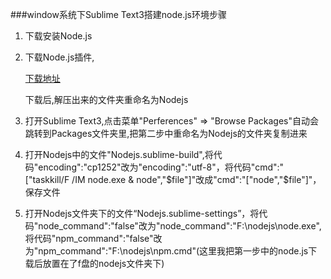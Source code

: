 ###window系统下Sublime Text3搭建node.js环境步骤
1. 下载安装Node.js
2. 下载Node.js插件,

	[下载地址](https://github.com/tanepiper/SublimeText-Nodejs)
	
	下载后,解压出来的文件夹重命名为Nodejs

3. 打开Sublime Text3,点击菜单"Perferences" => "Browse Packages"自动会跳转到Packages文件夹里,把第二步中重命名为Nodejs的文件夹复制进来
4. 打开Nodejs中的文件"Nodejs.sublime-build",将代码"encoding":"cp1252"改为"encoding":"utf-8"，将代码"cmd":"["taskkill/F /IM node.exe & node","$file"]"改成"cmd":"["node","$file"]"，保存文件

5. 打开Nodejs文件夹下的文件“Nodejs.sublime-settings”，将代码"node_command":"false"改为"node_command":"F:\\nodejs\\node.exe",将代码"npm_command":"false"改为"npm_command":"F:\\nodejs\\npm.cmd"(这里我把第一步中的node.js下载后放置在了f盘的nodejs文件夹下)